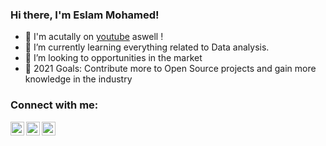 ### Hi there, I'm Eslam Mohamed!  


- 🔭 I'm acutally on [youtube] aswell !
- 🌱 I’m currently learning everything related to Data analysis.
- 👯 I’m looking to  opportunities in the market
- 🥅 2021 Goals: Contribute more to Open Source projects and gain more knowledge in the industry


### Connect with me:

[<img align="left" alt="codeSTACKr | YouTube" width="22px" src="https://cdn.jsdelivr.net/npm/simple-icons@v3/icons/youtube.svg" />][youtube]
[<img align="left" alt="codeSTACKr | Twitter" width="22px" src="https://cdn.jsdelivr.net/npm/simple-icons@v3/icons/twitter.svg" />][twitter]
[<img align="left" alt="codeSTACKr | LinkedIn" width="22px" src="https://cdn.jsdelivr.net/npm/simple-icons@v3/icons/linkedin.svg" />][linkedin]

<br />
<br />
<br />



[twitter]: https://twitter.com/Es_Milanello
[youtube]: https://youtube.com/SimplifyingTheGame
[linkedin]: https://www.linkedin.com/in/eslam-m-aa9982a7/


